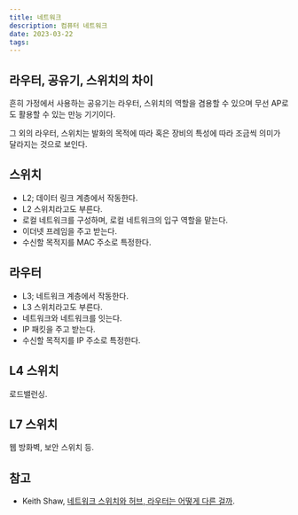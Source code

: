 ```yaml
---
title: 네트워크
description: 컴퓨터 네트워크
date: 2023-03-22
tags:
---
```


## 라우터, 공유기, 스위치의 차이

흔히 가정에서 사용하는 공유기는 라우터, 스위치의 역할을 겸용할 수 있으며 무선
AP로도 활용할 수 있는 만능 기기이다.

그 외의 라우터, 스위치는 발화의 목적에 따라 혹은 장비의 특성에 따라 조금씩
의미가 달라지는 것으로 보인다.

## 스위치

- L2; 데이터 링크 계층에서 작동한다.
- L2 스위치라고도 부른다.
- 로컬 네트워크를 구성하며, 로컬 네트워크의 입구 역할을 맡는다.
- 이더넷 프레임을 주고 받는다.
- 수신할 목적지를 MAC 주소로 특정한다.

## 라우터

- L3; 네트워크 계층에서 작동한다.
- L3 스위치라고도 부른다.
- 네트워크와 네트워크를 잇는다.
- IP 패킷을 주고 받는다.
- 수신할 목적지를 IP 주소로 특정한다.

## L4 스위치

로드밸런싱.

## L7 스위치

웹 방화벽, 보안 스위치 등.

## 참고

- Keith Shaw, [네트워크 스위치와 허브, 라우터는 어떻게 다른 걸까](https://www.itworld.co.kr/news/167585).
